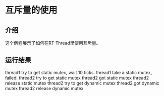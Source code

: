 # 互斥量的使用 #

## 介绍 ##

这个例程展示了如何在RT-Thread里使用互斥量。

## 运行结果 ##

thread1 try to get static mutex, wait 10 ticks.
thread1 take a static mutex, failed.
thread2 try to get static mutex
thread2 got static mutex
thread2 release static mutex
thread2 try to get dynamic mutex
thread2 got dynamic mutex
thread2 release dynamic mutex
